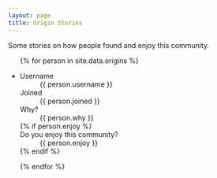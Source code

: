 ```yaml
---
layout: page
title: Origin Stories
---
```


Some stories on how people found and enjoy this community.

<ul class="origins">
{% for person in site.data.origins %}
	<li>
		<dl>
			<dt>Username</dt>
			<dd>{{ person.username }}</dd>
			<dt>Joined</dt>
			<dd>{{ person.joined }}</dd>
			<dt>Why?</dt>
			<dd>{{ person.why }}</dd>
			{% if person.enjoy %}
				<dt>Do you enjoy this community?</dt>
				<dd>{{ person.enjoy }}</dd>
			{% endif %}
		</dl>
	</li>
{% endfor %}
</ul>
